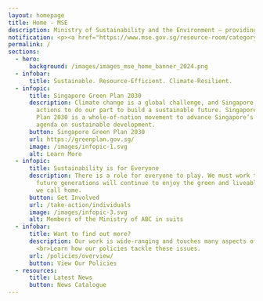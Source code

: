 ```yaml
---
layout: homepage
title: Home - MSE
description: Ministry of Sustainability and the Environment — providing Singapore with a clean and sustainable environment with resilient supplies of safe food and water
notification: <p><a href="https://www.mse.gov.sg/resource-room/category/2024-07-23-impersonation-of-investment-platform-genzero"><b>Scam Advisory: Impersonation of Investment Platform GenZero</b></a></p>
permalink: /
sections:
  - hero:
      background: /images/images_mse_home_banner_2024.png
  - infobar:
      title: Sustainable. Resource-Efficient. Climate-Resilient.
  - infopic:
      title: Singapore Green Plan 2030
      description: Climate change is a global challenge, and Singapore is taking firm
        actions to do our part to build a sustainable future. Singapore Green
        Plan 2030 is a whole-of-nation movement to advance Singapore’s national
        agenda on sustainable development.
      button: Singapore Green Plan 2030
      url: https://greenplan.gov.sg/
      image: /images/infopic-1.svg
      alt: Learn More
  - infopic:
      title: Sustainability is for Everyone
      description: There is a role for everyone to play. We must work together so that
        future generations will continue to enjoy the green and liveable island
        we call home.
      button: Get Involved
      url: /take-action/individuals
      image: /images/infopic-3.svg
      alt: Members of the Ministry of ABC in suits
  - infobar:
      title: Want to find out more?
      description: Our work is wide-ranging and touches many aspects of our lives.
        <br>Learn how our policies tackle these issues.
      url: /policies/overview/
      button: View Our Policies
  - resources:
      title: Latest News
      button: News Catalogue
---
```

